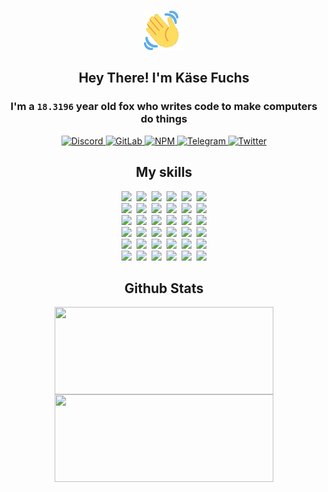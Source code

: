<div><p align=center><img src=./resources/images/wave.gif width=64px height=64px></p><h2 align=center>Hey There! I'm Käse Fuchs</h2><h3 align=center>I'm a <code>18.3196</code> year old fox who writes code to make computers do things</h3><p align=center><a href=https://discord.com/users/507526681125322772><img alt=Discord src="https://img.shields.io/badge/Discord-5865F2?logo=discord&logoColor=white&style=flat-square#73ca3299ec52803eec8db56fbd866426"> </a><a href=https://gitlab.com/kasefuchs><img alt=GitLab src="https://img.shields.io/badge/GitLab-330F63?logo=gitlab&logoColor=white&style=flat-square#73ca3299ec52803eec8db56fbd866426"> </a><a href=https://npmjs.com/~kasefuchs><img alt=NPM src="https://img.shields.io/badge/NPM-CB3837?logo=npm&logoColor=white&style=flat-square#73ca3299ec52803eec8db56fbd866426"> </a><a href=https://t.me/kasefuchs><img alt=Telegram src="https://img.shields.io/badge/Telegram-2CA5E0?logo=telegram&logoColor=white&style=flat-square#73ca3299ec52803eec8db56fbd866426"> </a><a href=https://twitter.com/kasefuchs><img alt=Twitter src="https://img.shields.io/badge/Twitter-1DA1F2?logo=twitter&logoColor=white&style=flat-square#73ca3299ec52803eec8db56fbd866426"></a></p><h2 align=center>My skills</h2><p align=center><a href=https://aws.amazon.com/ ><picture><source srcset="https://skillicons.dev/icons?i=aws&theme=dark#73ca3299ec52803eec8db56fbd866426" media="(prefers-color-scheme: dark)"><source srcset="https://skillicons.dev/icons?i=aws&theme=light#73ca3299ec52803eec8db56fbd866426" media="(prefers-color-scheme: light), (prefers-color-scheme: no-preference)"><img src="https://skillicons.dev/icons?i=aws&theme=light#73ca3299ec52803eec8db56fbd866426"></picture></a>&nbsp;&nbsp;<a href=https://en.wikipedia.org/wiki/Bash_(Unix_shell)><picture><source srcset="https://skillicons.dev/icons?i=bash&theme=dark#73ca3299ec52803eec8db56fbd866426" media="(prefers-color-scheme: dark)"><source srcset="https://skillicons.dev/icons?i=bash&theme=light#73ca3299ec52803eec8db56fbd866426" media="(prefers-color-scheme: light), (prefers-color-scheme: no-preference)"><img src="https://skillicons.dev/icons?i=bash&theme=light#73ca3299ec52803eec8db56fbd866426"></picture></a>&nbsp;&nbsp;<a href=https://discord.com/developers/docs><picture><source srcset="https://skillicons.dev/icons?i=bots&theme=dark#73ca3299ec52803eec8db56fbd866426" media="(prefers-color-scheme: dark)"><source srcset="https://skillicons.dev/icons?i=bots&theme=light#73ca3299ec52803eec8db56fbd866426" media="(prefers-color-scheme: light), (prefers-color-scheme: no-preference)"><img src="https://skillicons.dev/icons?i=bots&theme=light#73ca3299ec52803eec8db56fbd866426"></picture></a>&nbsp;&nbsp;<a href=https://www.cloudflare.com/ ><picture><source srcset="https://skillicons.dev/icons?i=cloudflare&theme=dark#73ca3299ec52803eec8db56fbd866426" media="(prefers-color-scheme: dark)"><source srcset="https://skillicons.dev/icons?i=cloudflare&theme=light#73ca3299ec52803eec8db56fbd866426" media="(prefers-color-scheme: light), (prefers-color-scheme: no-preference)"><img src="https://skillicons.dev/icons?i=cloudflare&theme=light#73ca3299ec52803eec8db56fbd866426"></picture></a>&nbsp;&nbsp;<a href=https://en.wikipedia.org/wiki/CSS><picture><source srcset="https://skillicons.dev/icons?i=css&theme=dark#73ca3299ec52803eec8db56fbd866426" media="(prefers-color-scheme: dark)"><source srcset="https://skillicons.dev/icons?i=css&theme=light#73ca3299ec52803eec8db56fbd866426" media="(prefers-color-scheme: light), (prefers-color-scheme: no-preference)"><img src="https://skillicons.dev/icons?i=css&theme=light#73ca3299ec52803eec8db56fbd866426"></picture></a>&nbsp;&nbsp;<a href=https://www.docker.com/ ><picture><source srcset="https://skillicons.dev/icons?i=docker&theme=dark#73ca3299ec52803eec8db56fbd866426" media="(prefers-color-scheme: dark)"><source srcset="https://skillicons.dev/icons?i=docker&theme=light#73ca3299ec52803eec8db56fbd866426" media="(prefers-color-scheme: light), (prefers-color-scheme: no-preference)"><img src="https://skillicons.dev/icons?i=docker&theme=light#73ca3299ec52803eec8db56fbd866426"></picture></a><br><a href=https://www.electronjs.org/ ><picture><source srcset="https://skillicons.dev/icons?i=electron&theme=dark#73ca3299ec52803eec8db56fbd866426" media="(prefers-color-scheme: dark)"><source srcset="https://skillicons.dev/icons?i=electron&theme=light#73ca3299ec52803eec8db56fbd866426" media="(prefers-color-scheme: light), (prefers-color-scheme: no-preference)"><img src="https://skillicons.dev/icons?i=electron&theme=light#73ca3299ec52803eec8db56fbd866426"></picture></a>&nbsp;&nbsp;<a href=https://expressjs.com/ ><picture><source srcset="https://skillicons.dev/icons?i=express&theme=dark#73ca3299ec52803eec8db56fbd866426" media="(prefers-color-scheme: dark)"><source srcset="https://skillicons.dev/icons?i=express&theme=light#73ca3299ec52803eec8db56fbd866426" media="(prefers-color-scheme: light), (prefers-color-scheme: no-preference)"><img src="https://skillicons.dev/icons?i=express&theme=light#73ca3299ec52803eec8db56fbd866426"></picture></a>&nbsp;&nbsp;<a href=https://www.figma.com/ ><picture><source srcset="https://skillicons.dev/icons?i=figma&theme=dark#73ca3299ec52803eec8db56fbd866426" media="(prefers-color-scheme: dark)"><source srcset="https://skillicons.dev/icons?i=figma&theme=light#73ca3299ec52803eec8db56fbd866426" media="(prefers-color-scheme: light), (prefers-color-scheme: no-preference)"><img src="https://skillicons.dev/icons?i=figma&theme=light#73ca3299ec52803eec8db56fbd866426"></picture></a>&nbsp;&nbsp;<a href=https://firebase.google.com/ ><picture><source srcset="https://skillicons.dev/icons?i=firebase&theme=dark#73ca3299ec52803eec8db56fbd866426" media="(prefers-color-scheme: dark)"><source srcset="https://skillicons.dev/icons?i=firebase&theme=light#73ca3299ec52803eec8db56fbd866426" media="(prefers-color-scheme: light), (prefers-color-scheme: no-preference)"><img src="https://skillicons.dev/icons?i=firebase&theme=light#73ca3299ec52803eec8db56fbd866426"></picture></a>&nbsp;&nbsp;<a href=https://flask.palletsprojects.com/ ><picture><source srcset="https://skillicons.dev/icons?i=flask&theme=dark#73ca3299ec52803eec8db56fbd866426" media="(prefers-color-scheme: dark)"><source srcset="https://skillicons.dev/icons?i=flask&theme=light#73ca3299ec52803eec8db56fbd866426" media="(prefers-color-scheme: light), (prefers-color-scheme: no-preference)"><img src="https://skillicons.dev/icons?i=flask&theme=light#73ca3299ec52803eec8db56fbd866426"></picture></a>&nbsp;&nbsp;<a href=https://cloud.google.com/ ><picture><source srcset="https://skillicons.dev/icons?i=gcp&theme=dark#73ca3299ec52803eec8db56fbd866426" media="(prefers-color-scheme: dark)"><source srcset="https://skillicons.dev/icons?i=gcp&theme=light#73ca3299ec52803eec8db56fbd866426" media="(prefers-color-scheme: light), (prefers-color-scheme: no-preference)"><img src="https://skillicons.dev/icons?i=gcp&theme=light#73ca3299ec52803eec8db56fbd866426"></picture></a><br><a href=https://git-scm.com/ ><picture><source srcset="https://skillicons.dev/icons?i=git&theme=dark#73ca3299ec52803eec8db56fbd866426" media="(prefers-color-scheme: dark)"><source srcset="https://skillicons.dev/icons?i=git&theme=light#73ca3299ec52803eec8db56fbd866426" media="(prefers-color-scheme: light), (prefers-color-scheme: no-preference)"><img src="https://skillicons.dev/icons?i=git&theme=light#73ca3299ec52803eec8db56fbd866426"></picture></a>&nbsp;&nbsp;<a href=https://github.com/ ><picture><source srcset="https://skillicons.dev/icons?i=github&theme=dark#73ca3299ec52803eec8db56fbd866426" media="(prefers-color-scheme: dark)"><source srcset="https://skillicons.dev/icons?i=github&theme=light#73ca3299ec52803eec8db56fbd866426" media="(prefers-color-scheme: light), (prefers-color-scheme: no-preference)"><img src="https://skillicons.dev/icons?i=github&theme=light#73ca3299ec52803eec8db56fbd866426"></picture></a>&nbsp;&nbsp;<a href=https://gitlab.com/ ><picture><source srcset="https://skillicons.dev/icons?i=gitlab&theme=dark#73ca3299ec52803eec8db56fbd866426" media="(prefers-color-scheme: dark)"><source srcset="https://skillicons.dev/icons?i=gitlab&theme=light#73ca3299ec52803eec8db56fbd866426" media="(prefers-color-scheme: light), (prefers-color-scheme: no-preference)"><img src="https://skillicons.dev/icons?i=gitlab&theme=light#73ca3299ec52803eec8db56fbd866426"></picture></a>&nbsp;&nbsp;<a href=https://www.heroku.com/ ><picture><source srcset="https://skillicons.dev/icons?i=heroku&theme=dark#73ca3299ec52803eec8db56fbd866426" media="(prefers-color-scheme: dark)"><source srcset="https://skillicons.dev/icons?i=heroku&theme=light#73ca3299ec52803eec8db56fbd866426" media="(prefers-color-scheme: light), (prefers-color-scheme: no-preference)"><img src="https://skillicons.dev/icons?i=heroku&theme=light#73ca3299ec52803eec8db56fbd866426"></picture></a>&nbsp;&nbsp;<a href=https://en.wikipedia.org/wiki/HTML><picture><source srcset="https://skillicons.dev/icons?i=html&theme=dark#73ca3299ec52803eec8db56fbd866426" media="(prefers-color-scheme: dark)"><source srcset="https://skillicons.dev/icons?i=html&theme=light#73ca3299ec52803eec8db56fbd866426" media="(prefers-color-scheme: light), (prefers-color-scheme: no-preference)"><img src="https://skillicons.dev/icons?i=html&theme=light#73ca3299ec52803eec8db56fbd866426"></picture></a>&nbsp;&nbsp;<a href=https://en.wikipedia.org/wiki/JavaScript><picture><source srcset="https://skillicons.dev/icons?i=js&theme=dark#73ca3299ec52803eec8db56fbd866426" media="(prefers-color-scheme: dark)"><source srcset="https://skillicons.dev/icons?i=js&theme=light#73ca3299ec52803eec8db56fbd866426" media="(prefers-color-scheme: light), (prefers-color-scheme: no-preference)"><img src="https://skillicons.dev/icons?i=js&theme=light#73ca3299ec52803eec8db56fbd866426"></picture></a><br><a href=https://en.wikipedia.org/wiki/Linux><picture><source srcset="https://skillicons.dev/icons?i=linux&theme=dark#73ca3299ec52803eec8db56fbd866426" media="(prefers-color-scheme: dark)"><source srcset="https://skillicons.dev/icons?i=linux&theme=light#73ca3299ec52803eec8db56fbd866426" media="(prefers-color-scheme: light), (prefers-color-scheme: no-preference)"><img src="https://skillicons.dev/icons?i=linux&theme=light#73ca3299ec52803eec8db56fbd866426"></picture></a>&nbsp;&nbsp;<a href=https://mui.com/ ><picture><source srcset="https://skillicons.dev/icons?i=materialui&theme=dark#73ca3299ec52803eec8db56fbd866426" media="(prefers-color-scheme: dark)"><source srcset="https://skillicons.dev/icons?i=materialui&theme=light#73ca3299ec52803eec8db56fbd866426" media="(prefers-color-scheme: light), (prefers-color-scheme: no-preference)"><img src="https://skillicons.dev/icons?i=materialui&theme=light#73ca3299ec52803eec8db56fbd866426"></picture></a>&nbsp;&nbsp;<a href=https://en.wikipedia.org/wiki/Markdown><picture><source srcset="https://skillicons.dev/icons?i=md&theme=dark#73ca3299ec52803eec8db56fbd866426" media="(prefers-color-scheme: dark)"><source srcset="https://skillicons.dev/icons?i=md&theme=light#73ca3299ec52803eec8db56fbd866426" media="(prefers-color-scheme: light), (prefers-color-scheme: no-preference)"><img src="https://skillicons.dev/icons?i=md&theme=light#73ca3299ec52803eec8db56fbd866426"></picture></a>&nbsp;&nbsp;<a href=https://www.mongodb.com/ ><picture><source srcset="https://skillicons.dev/icons?i=mongodb&theme=dark#73ca3299ec52803eec8db56fbd866426" media="(prefers-color-scheme: dark)"><source srcset="https://skillicons.dev/icons?i=mongodb&theme=light#73ca3299ec52803eec8db56fbd866426" media="(prefers-color-scheme: light), (prefers-color-scheme: no-preference)"><img src="https://skillicons.dev/icons?i=mongodb&theme=light#73ca3299ec52803eec8db56fbd866426"></picture></a>&nbsp;&nbsp;<a href=https://www.mysql.com/ ><picture><source srcset="https://skillicons.dev/icons?i=mysql&theme=dark#73ca3299ec52803eec8db56fbd866426" media="(prefers-color-scheme: dark)"><source srcset="https://skillicons.dev/icons?i=mysql&theme=light#73ca3299ec52803eec8db56fbd866426" media="(prefers-color-scheme: light), (prefers-color-scheme: no-preference)"><img src="https://skillicons.dev/icons?i=mysql&theme=light#73ca3299ec52803eec8db56fbd866426"></picture></a>&nbsp;&nbsp;<a href=https://nextjs.org/ ><picture><source srcset="https://skillicons.dev/icons?i=nextjs&theme=dark#73ca3299ec52803eec8db56fbd866426" media="(prefers-color-scheme: dark)"><source srcset="https://skillicons.dev/icons?i=nextjs&theme=light#73ca3299ec52803eec8db56fbd866426" media="(prefers-color-scheme: light), (prefers-color-scheme: no-preference)"><img src="https://skillicons.dev/icons?i=nextjs&theme=light#73ca3299ec52803eec8db56fbd866426"></picture></a><br><a href=https://nodejs.org/en/ ><picture><source srcset="https://skillicons.dev/icons?i=nodejs&theme=dark#73ca3299ec52803eec8db56fbd866426" media="(prefers-color-scheme: dark)"><source srcset="https://skillicons.dev/icons?i=nodejs&theme=light#73ca3299ec52803eec8db56fbd866426" media="(prefers-color-scheme: light), (prefers-color-scheme: no-preference)"><img src="https://skillicons.dev/icons?i=nodejs&theme=light#73ca3299ec52803eec8db56fbd866426"></picture></a>&nbsp;&nbsp;<a href=https://www.postgresql.org/ ><picture><source srcset="https://skillicons.dev/icons?i=postgres&theme=dark#73ca3299ec52803eec8db56fbd866426" media="(prefers-color-scheme: dark)"><source srcset="https://skillicons.dev/icons?i=postgres&theme=light#73ca3299ec52803eec8db56fbd866426" media="(prefers-color-scheme: light), (prefers-color-scheme: no-preference)"><img src="https://skillicons.dev/icons?i=postgres&theme=light#73ca3299ec52803eec8db56fbd866426"></picture></a>&nbsp;&nbsp;<a href=https://learn.microsoft.com/en-us/powershell/ ><picture><source srcset="https://skillicons.dev/icons?i=powershell&theme=dark#73ca3299ec52803eec8db56fbd866426" media="(prefers-color-scheme: dark)"><source srcset="https://skillicons.dev/icons?i=powershell&theme=light#73ca3299ec52803eec8db56fbd866426" media="(prefers-color-scheme: light), (prefers-color-scheme: no-preference)"><img src="https://skillicons.dev/icons?i=powershell&theme=light#73ca3299ec52803eec8db56fbd866426"></picture></a>&nbsp;&nbsp;<a href=https://www.python.org/ ><picture><source srcset="https://skillicons.dev/icons?i=py&theme=dark#73ca3299ec52803eec8db56fbd866426" media="(prefers-color-scheme: dark)"><source srcset="https://skillicons.dev/icons?i=py&theme=light#73ca3299ec52803eec8db56fbd866426" media="(prefers-color-scheme: light), (prefers-color-scheme: no-preference)"><img src="https://skillicons.dev/icons?i=py&theme=light#73ca3299ec52803eec8db56fbd866426"></picture></a>&nbsp;&nbsp;<a href=https://www.raspberrypi.org/ ><picture><source srcset="https://skillicons.dev/icons?i=raspberrypi&theme=dark#73ca3299ec52803eec8db56fbd866426" media="(prefers-color-scheme: dark)"><source srcset="https://skillicons.dev/icons?i=raspberrypi&theme=light#73ca3299ec52803eec8db56fbd866426" media="(prefers-color-scheme: light), (prefers-color-scheme: no-preference)"><img src="https://skillicons.dev/icons?i=raspberrypi&theme=light#73ca3299ec52803eec8db56fbd866426"></picture></a>&nbsp;&nbsp;<a href=https://reactjs.org/ ><picture><source srcset="https://skillicons.dev/icons?i=react&theme=dark#73ca3299ec52803eec8db56fbd866426" media="(prefers-color-scheme: dark)"><source srcset="https://skillicons.dev/icons?i=react&theme=light#73ca3299ec52803eec8db56fbd866426" media="(prefers-color-scheme: light), (prefers-color-scheme: no-preference)"><img src="https://skillicons.dev/icons?i=react&theme=light#73ca3299ec52803eec8db56fbd866426"></picture></a><br><a href=https://redux.js.org/ ><picture><source srcset="https://skillicons.dev/icons?i=redux&theme=dark#73ca3299ec52803eec8db56fbd866426" media="(prefers-color-scheme: dark)"><source srcset="https://skillicons.dev/icons?i=redux&theme=light#73ca3299ec52803eec8db56fbd866426" media="(prefers-color-scheme: light), (prefers-color-scheme: no-preference)"><img src="https://skillicons.dev/icons?i=redux&theme=light#73ca3299ec52803eec8db56fbd866426"></picture></a>&nbsp;&nbsp;<a href=https://en.wikipedia.org/wiki/Regular_expression><picture><source srcset="https://skillicons.dev/icons?i=regex&theme=dark#73ca3299ec52803eec8db56fbd866426" media="(prefers-color-scheme: dark)"><source srcset="https://skillicons.dev/icons?i=regex&theme=light#73ca3299ec52803eec8db56fbd866426" media="(prefers-color-scheme: light), (prefers-color-scheme: no-preference)"><img src="https://skillicons.dev/icons?i=regex&theme=light#73ca3299ec52803eec8db56fbd866426"></picture></a>&nbsp;&nbsp;<a href=https://en.wikipedia.org/wiki/Sass_(stylesheet_language)><picture><source srcset="https://skillicons.dev/icons?i=sass&theme=dark#73ca3299ec52803eec8db56fbd866426" media="(prefers-color-scheme: dark)"><source srcset="https://skillicons.dev/icons?i=sass&theme=light#73ca3299ec52803eec8db56fbd866426" media="(prefers-color-scheme: light), (prefers-color-scheme: no-preference)"><img src="https://skillicons.dev/icons?i=sass&theme=light#73ca3299ec52803eec8db56fbd866426"></picture></a>&nbsp;&nbsp;<a href=https://www.typescriptlang.org/ ><picture><source srcset="https://skillicons.dev/icons?i=ts&theme=dark#73ca3299ec52803eec8db56fbd866426" media="(prefers-color-scheme: dark)"><source srcset="https://skillicons.dev/icons?i=ts&theme=light#73ca3299ec52803eec8db56fbd866426" media="(prefers-color-scheme: light), (prefers-color-scheme: no-preference)"><img src="https://skillicons.dev/icons?i=ts&theme=light#73ca3299ec52803eec8db56fbd866426"></picture></a>&nbsp;&nbsp;<a href=https://unity.com/ ><picture><source srcset="https://skillicons.dev/icons?i=unity&theme=dark#73ca3299ec52803eec8db56fbd866426" media="(prefers-color-scheme: dark)"><source srcset="https://skillicons.dev/icons?i=unity&theme=light#73ca3299ec52803eec8db56fbd866426" media="(prefers-color-scheme: light), (prefers-color-scheme: no-preference)"><img src="https://skillicons.dev/icons?i=unity&theme=light#73ca3299ec52803eec8db56fbd866426"></picture></a>&nbsp;&nbsp;<a href=https://workers.cloudflare.com/ ><picture><source srcset="https://skillicons.dev/icons?i=workers&theme=dark#73ca3299ec52803eec8db56fbd866426" media="(prefers-color-scheme: dark)"><source srcset="https://skillicons.dev/icons?i=workers&theme=light#73ca3299ec52803eec8db56fbd866426" media="(prefers-color-scheme: light), (prefers-color-scheme: no-preference)"><img src="https://skillicons.dev/icons?i=workers&theme=light#73ca3299ec52803eec8db56fbd866426"></picture></a><br></p><h2 align=center>Github Stats</h2><p align=center><picture><source srcset="https://github-readme-stats-kasefuchs.vercel.app/api/?count_private=true&hide_border=true&hide_rank=true&line_height=20&hide_title=true&username=Kasefuchs&theme=dark#73ca3299ec52803eec8db56fbd866426" media="(prefers-color-scheme: dark)"><source srcset="https://github-readme-stats-kasefuchs.vercel.app/api/?count_private=true&hide_border=true&hide_rank=true&line_height=20&hide_title=true&username=Kasefuchs&theme=light#73ca3299ec52803eec8db56fbd866426" media="(prefers-color-scheme: light), (prefers-color-scheme: no-preference)"><img align=middle width=350 height=140 src="https://github-readme-stats-kasefuchs.vercel.app/api/?count_private=true&hide_border=true&hide_rank=true&line_height=20&hide_title=true&username=Kasefuchs&theme=light#73ca3299ec52803eec8db56fbd866426"></picture><picture><source srcset="https://github-readme-stats-kasefuchs.vercel.app/api/top-langs/?count_private=true&hide_border=true&layout=compact&username=Kasefuchs&theme=dark#73ca3299ec52803eec8db56fbd866426" media="(prefers-color-scheme: dark)"><source srcset="https://github-readme-stats-kasefuchs.vercel.app/api/top-langs/?count_private=true&hide_border=true&layout=compact&username=Kasefuchs&theme=light#73ca3299ec52803eec8db56fbd866426" media="(prefers-color-scheme: light), (prefers-color-scheme: no-preference)"><img align=middle width=350 height=140 src="https://github-readme-stats-kasefuchs.vercel.app/api/top-langs/?count_private=true&hide_border=true&layout=compact&username=Kasefuchs&theme=light#73ca3299ec52803eec8db56fbd866426"></picture></p><img src="https://hit.yhype.me/github/profile?user_id=64592097#73ca3299ec52803eec8db56fbd866426" alt=""></div>